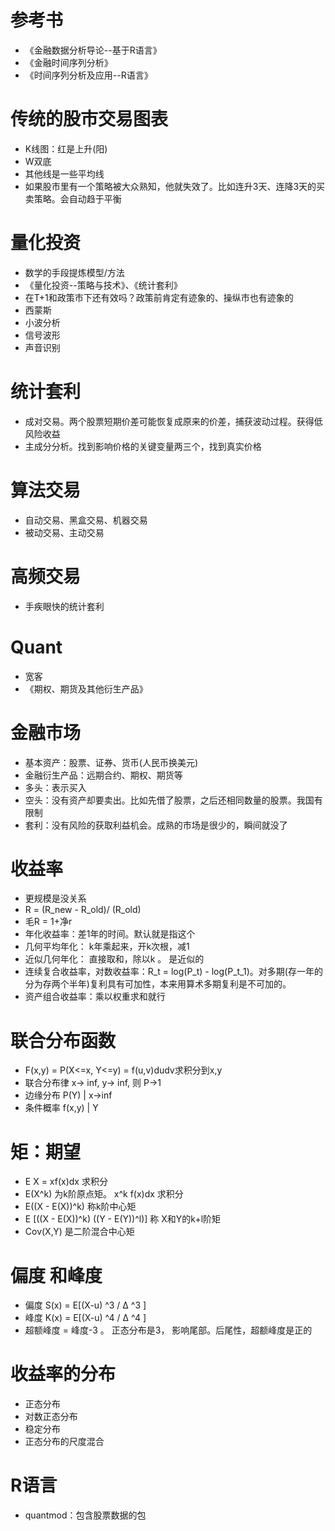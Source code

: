 # 参考书
+ 《金融数据分析导论--基于R语言》
+ 《金融时间序列分析》
+ 《时间序列分析及应用--R语言》


# 传统的股市交易图表
+ K线图：红是上升(阳)
+ W双底
+ 其他线是一些平均线
+ 如果股市里有一个策略被大众熟知，他就失效了。比如连升3天、连降3天的买卖策略。会自动趋于平衡

# 量化投资
+ 数学的手段提炼模型/方法
+ 《量化投资--策略与技术》、《统计套利》
+ 在T+1和政策市下还有效吗？政策前肯定有迹象的、操纵市也有迹象的
+ 西蒙斯
+ 小波分析
+ 信号波形
+ 声音识别

# 统计套利
+ 成对交易。两个股票短期价差可能恢复成原来的价差，捕获波动过程。获得低风险收益
+ 主成分分析。找到影响价格的关键变量两三个，找到真实价格

# 算法交易
+ 自动交易、黑盒交易、机器交易
+ 被动交易、主动交易

# 高频交易
+ 手疾眼快的统计套利

# Quant
+ 宽客
+ 《期权、期货及其他衍生产品》


# 金融市场
+ 基本资产：股票、证券、货币(人民币换美元)
+ 金融衍生产品：远期合约、期权、期货等
+ 多头：表示买入
+ 空头：没有资产却要卖出。比如先借了股票，之后还相同数量的股票。我国有限制
+ 套利：没有风险的获取利益机会。成熟的市场是很少的，瞬间就没了

# 收益率
+ 更规模是没关系
+ R = (R_new - R_old)/ (R_old)
+ 毛R = 1+净r
+ 年化收益率：差1年的时间。默认就是指这个
+ 几何平均年化： k年乘起来，开k次根，减1
+ 近似几何年化： 直接取和，除以k 。 是近似的
+ 连续复合收益率，对数收益率：R_t = log(P_t) - log(P_t_1)。对多期(存一年的分为存两个半年)复利具有可加性，本来用算术多期复利是不可加的。
+ 资产组合收益率：乘以权重求和就行

# 联合分布函数
+ F(x,y) = P(X<=x, Y<=y) = f(u,v)dudv求积分到x,y 
+ 联合分布律 x-> inf, y-> inf, 则 P->1 
+ 边缘分布 P(Y) | x->inf 
+ 条件概率 f(x,y) | Y 

# 矩：期望
+ E X = xf(x)dx 求积分
+ E(X^k) 为k阶原点矩。 x^k f(x)dx 求积分
+ E((X - E(X))^k) 称k阶中心矩
+ E [((X - E(X))^k) ((Y - E(Y))^l)] 称 X和Y的k+l阶矩
+ Cov(X,Y) 是二阶混合中心矩


# 偏度 和峰度
+ 偏度 S(x) = E[(X-u) ^3 / Δ ^3 ]
+ 峰度 K(x) = E[(X-u) ^4 / Δ ^4 ]
+ 超额峰度 = 峰度-3 。 正态分布是3， 影响尾部。后尾性，超额峰度是正的


# 收益率的分布
+ 正态分布
+ 对数正态分布
+ 稳定分布
+ 正态分布的尺度混合

# R语言
+ quantmod：包含股票数据的包








